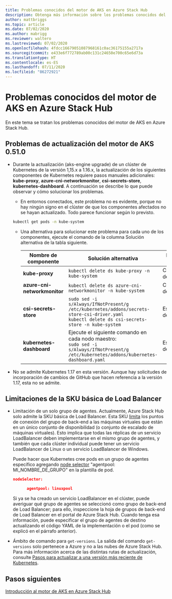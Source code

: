 ```yaml
---
title: Problemas conocidos del motor de AKS en Azure Stack Hub
description: Obtenga más información sobre los problemas conocidos del motor de AKS en Azure Stack Hub.
author: mattbriggs
ms.topic: article
ms.date: 07/02/2020
ms.author: mabrigg
ms.reviewer: waltero
ms.lastreviewed: 07/02/2020
ms.openlocfilehash: 4fdcc16679051087968161c0ac36175155a2717a
ms.sourcegitcommit: e433e6f772789ab00c131c24650e700c65e6d73a
ms.translationtype: HT
ms.contentlocale: es-ES
ms.lasthandoff: 07/11/2020
ms.locfileid: "86272921"
---
```

# <a name="known-issues-with-the-aks-engine-on-azure-stack-hub"></a>Problemas conocidos del motor de AKS en Azure Stack Hub

En este tema se tratan los problemas conocidos del motor de AKS en Azure Stack Hub.

## <a name="upgrade-issues-in-aks-engine-0510"></a>Problemas de actualización del motor de AKS 0.51.0

* Durante la actualización (aks-engine upgrade) de un clúster de Kubernetes de la versión 1,15.x a 1.16.x, la actualización de los siguientes componentes de Kubernetes requiere pasos manuales adicionales: **kube-proxy**, **azure-cni-networkmonitor**, **csi-secrets-store**, **kubernetes-dashboard**. A continuación se describe lo que puede observar y cómo solucionar los problemas.

  * En entornos conectados, este problema no es evidente, porque no hay ningún signo en el clúster de que los componentes afectados no se hayan actualizado. Todo parece funcionar según lo previsto.
  <!-- * In disconnected environments, you can see this problem when you run a query for the system pods status and see that the pods for the components mentioned below are not in "Ready" state: -->

    ```bash  
    kubectl get pods -n kube-system
    ```

  * Una alternativa para solucionar este problema para cada uno de los componentes, ejecute el comando de la columna Solución alternativa de la tabla siguiente.

    |Nombre de componente |Solución alternativa |Escenarios afectados|
    |---------------|-----------|------------------|
    |**kube-proxy**     | `kubectl delete ds kube-proxy -n kube-system` |Conectado, desconectado |
    |**azure-cni-networkmonitor**   | `kubectl delete ds azure-cni-networkmonitor -n kube-system`   | Conectado, desconectado |
    |**csi-secrets-store**  |`sudo sed -i s/Always/IfNotPresent/g /etc/kubernetes/addons/secrets-store-csi-driver.yaml`<br>`kubectl delete ds csi-secrets-store -n kube-system` | Escenario desconectado |
    |**kubernetes-dashboard** |Ejecute el siguiente comando en cada nodo maestro:<br>`sudo sed -i s/Always/IfNotPresent/g /etc/kubernetes/addons/kubernetes-dashboard.yaml` |Escenario desconectado |

* No se admite Kubernetes 1.17 en esta versión. Aunque hay solicitudes de incorporación de cambios de GitHub que hacen referencia a la versión 1.17, esta no se admite.

## <a name="basic-load-balancer-sku-limitations"></a>Limitaciones de la SKU básica de Load Balancer

* Limitación de un solo grupo de agentes. Actualmente, Azure Stack Hub solo admite la SKU básica de Load Balancer. Esta SKU [limita](https://docs.microsoft.com/azure/load-balancer/concepts-limitations#skus) los puntos de conexión del grupo de back-end a las máquinas virtuales que están en un único conjunto de disponibilidad (o conjunto de escalado de máquinas virtuales). Esto implica que todas las réplicas de un servicio LoadBalancer deben implementarse en el mismo grupo de agentes, y también que cada clúster individual puede tener un servicio LoadBalancer de Linux o un servicio LoadBalancer de Windows.

  Puede hacer que Kubernetes cree pods en un grupo de agentes específico agregando [node selector](https://kubernetes.io/docs/concepts/configuration/assign-pod-node/) "agentpool: MI_NOMBRE_DE_GRUPO" en la plantilla de pod.

  ```json
  nodeSelector:

        agentpool: linuxpool
  ```
  
  Si ya se ha creado un servicio LoadBalancer en el clúster, puede averiguar qué grupo de agentes se seleccionó como grupo de back-end de Load Balancer; para ello, inspeccione la hoja de grupos de back-end de Load Balancer en el portal de Azure Stack Hub. Cuando tenga esa información, puede especificar el grupo de agentes de destino actualizando el código YAML de la implementación o el pod (como se explicó en el párrafo anterior).

* Ámbito de comando para `get-versions`. La salida del comando `get-versions` solo pertenece a Azure y no a las nubes de Azure Stack Hub. Para más información acerca de las distintas rutas de actualización, consulte [Pasos para actualizar a una versión más reciente de Kubernetes](azure-stack-kubernetes-aks-engine-upgrade.md#steps-to-upgrade-to-a-newer-kubernetes-version).

## <a name="next-steps"></a>Pasos siguientes

[Introducción al motor de AKS en Azure Stack Hub](azure-stack-kubernetes-aks-engine-overview.md)
